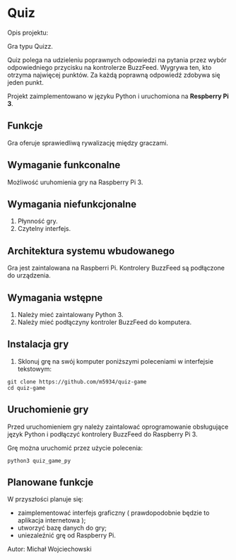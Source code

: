 # Quiz

Opis projektu:

Gra typu Quizz.

Quiz polega na udzieleniu poprawnych odpowiedzi na pytania
przez wybór odpowiedniego przycisku na kontrolerze BuzzFeed.
Wygrywa ten, kto otrzyma najwięcej punktów.
Za każdą poprawną odpowiedź zdobywa się jeden punkt.

Projekt zaimplementowano w języku Python
i uruchomiona na **Respberry Pi 3**.

## Funkcje

Gra oferuje sprawiedliwą rywalizację między graczami.

## Wymaganie funkconalne

Możliwość uruhomienia gry na Raspberry Pi 3.

## Wymagania niefunkcjonalne

1. Płynność gry.
2. Czytelny interfejs.

## Architektura systemu wbudowanego

Gra jest zaintalowana na Raspberri Pi.
Kontrolery BuzzFeed są podłączone do urządzenia.


## Wymagania wstępne
1. Należy mieć zaintalowany Python 3.
2. Należy mieć podłączyny kontroler BuzzFeed do komputera.

## Instalacja gry
1. Sklonuj grę na swój komputer poniższymi poleceniami w interfejsie tekstowym:
```
git clone https://github.com/m5934/quiz-game
cd quiz-game
```

## Uruchomienie gry

Przed uruchomieniem gry należy zaintalować oprogramowanie obsługujące język Python
i podłączyć kontrolery BuzzFeed do Raspberry Pi 3.

Grę można uruchomić przez użycie polecenia:

```python3 quiz_game_py```

   
## Planowane funkcje

W przyszłości planuje się:

- zaimplementować interfejs graficzny ( prawdopodobnie będzie to aplikacja internetowa );
- utworzyć bazę danych do gry;
- uniezaleźnić grę od Raspberry Pi.


Autor:
Michał Wojciechowski

